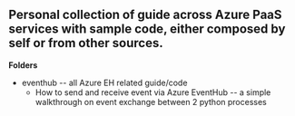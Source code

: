 Personal collection of guide across Azure PaaS services with sample code, either composed by self or from other sources.
-----
**Folders**  
* eventhub -- all Azure EH related guide/code
  * How to send and receive event via Azure EventHub -- a simple walkthrough on event exchange between 2 python processes
